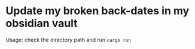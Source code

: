 # Update my broken back-dates in my obsidian vault
Usage: check the directory path and run `cargo run`